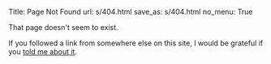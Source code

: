 Title: Page Not Found
url: s/404.html
save_as: s/404.html
no_menu: True

That page doesn't seem to exist.

If you followed a link from somewhere else on this site,
I would be grateful if you [told me about it](/contact).
